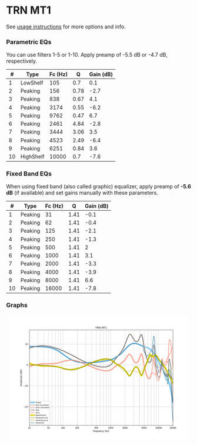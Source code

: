 # TRN MT1
See [usage instructions](https://github.com/jaakkopasanen/AutoEq#usage) for more options and info.

### Parametric EQs
You can use filters 1-5 or 1-10. Apply preamp of -5.5 dB or -4.7 dB, respectively.

|   # | Type      |   Fc (Hz) |    Q |   Gain (dB) |
|-----|-----------|-----------|------|-------------|
|   1 | LowShelf  |       105 | 0.7  |         0.1 |
|   2 | Peaking   |       156 | 0.78 |        -2.7 |
|   3 | Peaking   |       838 | 0.67 |         4.1 |
|   4 | Peaking   |      3174 | 0.55 |        -6.2 |
|   5 | Peaking   |      9762 | 0.47 |         6.7 |
|   6 | Peaking   |      2461 | 4.84 |        -2.8 |
|   7 | Peaking   |      3444 | 3.06 |         3.5 |
|   8 | Peaking   |      4523 | 2.49 |        -6.4 |
|   9 | Peaking   |      6251 | 0.84 |         3.6 |
|  10 | HighShelf |     10000 | 0.7  |        -7.6 |

### Fixed Band EQs
When using fixed band (also called graphic) equalizer, apply preamp of **-5.6 dB** (if available) and set gains manually with these parameters.

|   # | Type    |   Fc (Hz) |    Q |   Gain (dB) |
|-----|---------|-----------|------|-------------|
|   1 | Peaking |        31 | 1.41 |        -0.1 |
|   2 | Peaking |        62 | 1.41 |        -0.4 |
|   3 | Peaking |       125 | 1.41 |        -2.1 |
|   4 | Peaking |       250 | 1.41 |        -1.3 |
|   5 | Peaking |       500 | 1.41 |         2   |
|   6 | Peaking |      1000 | 1.41 |         3.1 |
|   7 | Peaking |      2000 | 1.41 |        -3.3 |
|   8 | Peaking |      4000 | 1.41 |        -3.9 |
|   9 | Peaking |      8000 | 1.41 |         6.6 |
|  10 | Peaking |     16000 | 1.41 |        -7.8 |

### Graphs
![](./TRN%20MT1.png)
